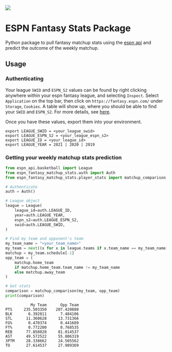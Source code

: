 ![](https://github.com/RobBlumberg/espn_fantasy_matchup_stats/workflows/build/badge.svg)

# ESPN Fantasy Stats Package

Python package to pull fantasy matchup stats using the [espn api](https://github.com/cwendt94/espn-api) and predict the outcome of the weekly matchup.

## Usage

### Authenticating

Your league `SWID` and `ESPN_S2` values can be found by right clicking anywhere within your espn fantasy league, and selecting `Inspect`. Select `Application` on the top bar, then click on `https://fantasy.espn.com/` under `Storage`, `Cookies`. A table will show up, where you should be able to find your `SWID` and `ESPN_S2`. For more details, see [here](https://github.com/cwendt94/espn-api/wiki).

Once you have these values, export them into your environment.
```
export LEAGUE_SWID = <your_league_swid>
export LEAGUE_ESPN_S2 = <your_league_espn_s2>
export LEAGUE_ID = <your_league_id>
export LEAGUE_YEAR = 2021 | 2020 | 2019
```

### Getting your weekly matchup stats prediction
```python
from espn_api.basketball import League
from espn_fantasy_matchup_stats.auth import Auth
from espn_fantasy_matchup_stats.player_stats import matchup_comparison

# Authenticate
auth = Auth()

# League object
league = League(
    league_id=auth.LEAGUE_ID,
    year=auth.LEAGUE_YEAR,
    espn_s2=auth.LEAGUE_ESPN_S2,
    swid=auth.LEAGUE_SWID,
)

# Find my team and opponent's team
my_team_name = "<your_team_name>"
my_team = next((x for x in league.teams if x.team_name == my_team_name), None)
matchup = my_team.schedule[-1]
opp_team = (
    matchup.home_team
    if matchup.home_team.team_name != my_team_name
    else matchup.away_team
)

# Get stats
comparison = matchup_comparison(my_team, opp_team)
print(comparison)
```
```
           My Team      Opp Team
PTS     235.503350    207.420880
BLK       6.392811      7.484106
STL      11.360628     13.731366
FG%       0.470374      0.441689
FT%       0.772200      0.768535
REB      77.858028     81.014537
AST      49.572522     55.806319
3PTM     28.338662     24.505562
TO       27.614537     27.989369
```